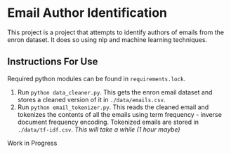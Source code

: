 # Email Author Identification

This project is a project that attempts to identify authors of emails from the enron dataset. It does so using nlp and machine learning techniques.

## Instructions For Use

Required python modules can be found in `requirements.lock`.

1. Run `python data_cleaner.py`. This gets the enron email dataset and stores a cleaned version of it in `./data/emails.csv`.
2. Run `python email_tokenizer.py`. This reads the cleaned email and tokenizes the contents of all the emails using term frequency - inverse document frequency encoding. Tokenized emails are stored in `./data/tf-idf.csv`. _This will take a while (1 hour maybe)_

Work in Progress
